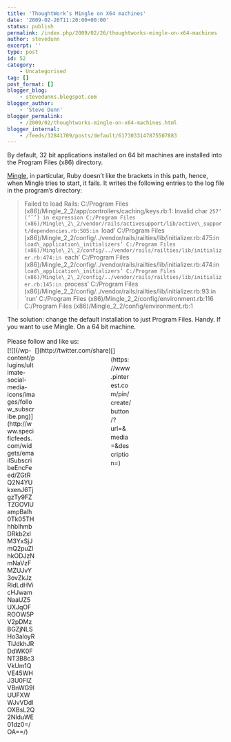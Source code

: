 ```yaml
---
title: 'ThoughtWork’s Mingle on X64 machines'
date: '2009-02-26T11:20:00+00:00'
status: publish
permalink: /index.php/2009/02/26/thoughtworks-mingle-on-x64-machines
author: stevedunn
excerpt: ''
type: post
id: 52
category:
    - Uncategorised
tag: []
post_format: []
blogger_blog:
    - stevedunns.blogspot.com
blogger_author:
    - 'Steve Dunn'
blogger_permalink:
    - /2009/02/thoughtworks-mingle-on-x64-machines.html
blogger_internal:
    - /feeds/32841709/posts/default/6173033147875507883
---
```

By default, 32 bit applications installed on 64 bit machines are installed into the Program Files (x86) directory.

[Mingle](http://studios.thoughtworks.com/mingle-agile-project-management), in particular, Ruby doesn’t like the brackets in this path, hence, when Mingle tries to start, it fails. It writes the following entries to the log file in the program’s directory:

> Failed to load Rails: C:/Program Files (x86)/Mingle\_2\_2/app/controllers/caching/keys.rb:1: Invalid char `257’ (‘¯’) in expression C:/Program Files (x86)/Mingle\_2\_2/vendor/rails/activesupport/lib/active\_support/dependencies.rb:505:in `load’ C:/Program Files (x86)/Mingle\_2\_2/config/../vendor/rails/railties/lib/initializer.rb:475:in `load\_application\_initializers’ C:/Program Files (x86)/Mingle\_2\_2/config/../vendor/rails/railties/lib/initializer.rb:474:in `each’ C:/Program Files (x86)/Mingle\_2\_2/config/../vendor/rails/railties/lib/initializer.rb:474:in `load\_application\_initializers’ C:/Program Files (x86)/Mingle\_2\_2/config/../vendor/rails/railties/lib/initializer.rb:145:in `process’ C:/Program Files (x86)/Mingle\_2\_2/config/../vendor/rails/railties/lib/initializer.rb:93:in `run’ C:/Program Files (x86)/Mingle\_2\_2/config/environment.rb:116 C:/Program Files (x86)/Mingle\_2\_2/config/environment.rb:1

The solution: change the default installation to just Program Files. Handy. If you want to use Mingle. On a 64 bit machine.

<div class="sfsi_Sicons" style="width: 100%; display: inline-block; vertical-align: middle; text-align:left"><div style="margin:0px 8px 0px 0px; line-height: 24px"><span>Please follow and like us:</span></div><div class="sfsi_socialwpr"><div class="sf_subscrbe" style="text-align:left;float:left;width:64px">[![](/wp-content/plugins/ultimate-social-media-icons/images/follow_subscribe.png)](http://www.specificfeeds.com/widgets/emailSubscribeEncFeed/ZGtRQ2N4YUkxenJ6TjgzTy9FZTZGOVlUampBalh0Tk05THhhblhmbDRkb2xlM3YxSjJmQ2puZlhkODJzNmNaVzFMZUJvY3ovZkJzRldLdHVicHJwamNaaUZ5UXJqOFROOW5PV2pDMzBGZjNLSHo3aloyRTlJdkhJRDdWK0FNT3B8c3VkUm1QVE45WHJ3U0FIZVBnWG9lUUFXWWJvVDdIOXBsL2Q2NlduWE01dz0=/OA==/)</div><div class="sf_fb" style="text-align:left;width:98px"><div action="like" class="fb-like" data-layout="button" data-share="true" href="" send="false" showfaces="false" width="180"></div></div><div class="sf_twiter" style="text-align:left;float:left;width:auto">[](http://twitter.com/share)</div><div class="sf_pinit" style="text-align:left;float:left;line-height: 20px;width:47px">[](https://www.pinterest.com/pin/create/button/?url=&media=&description=)</div><div class="sf_google" style="text-align:left;float:left;max-width:62px;min-width:35px;"><div class="g-plusone" data-annotation="none" data-href="" data-size="large"></div></div></div></div>